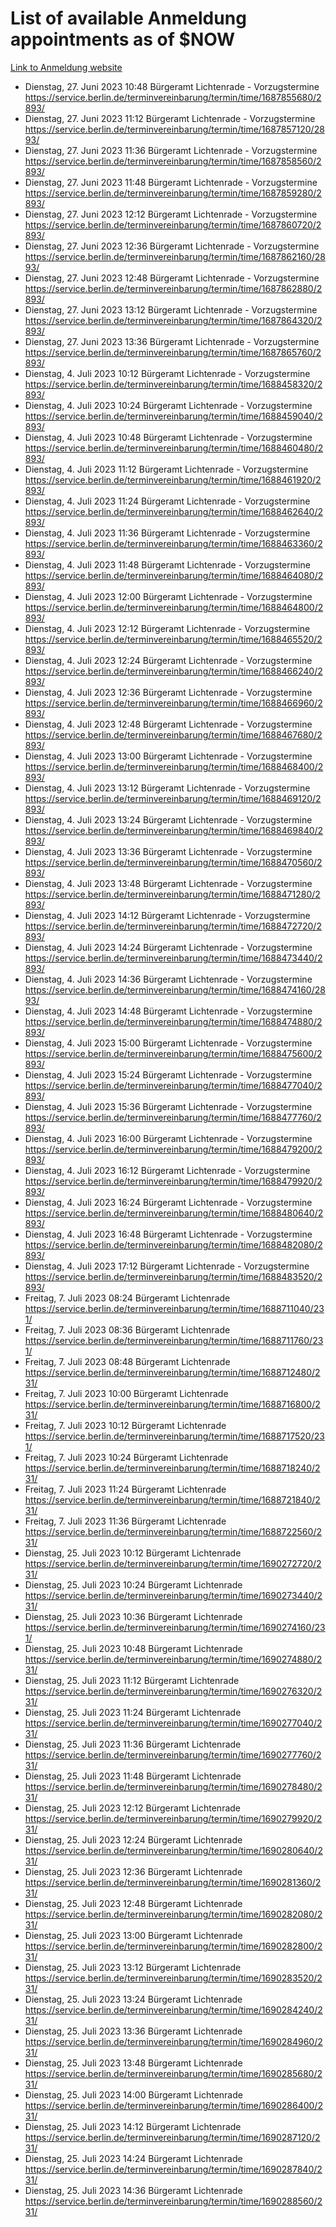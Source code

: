 # List of available Anmeldung appointments as of $NOW
[Link to Anmeldung website](https://service.berlin.de/terminvereinbarung/termin/tag.php?termin=1&anliegen[]=120686&dienstleisterlist=122210,122217,327316,122219,327312,122227,327314,122231,327346,122243,327348,122254,122252,329742,122260,329745,122262,329748,122271,327278,122273,327274,122277,327276,330436,122280,327294,122282,327290,122284,327292,122291,327270,122285,327266,122286,327264,122296,327268,150230,329760,122297,327286,122294,327284,122312,329763,122314,329775,122304,327330,122311,327334,122309,327332,317869,122281,327352,122279,329772,122283,122276,327324,122274,327326,122267,329766,122246,327318,122251,327320,122257,327322,122208,327298,122226,327300&herkunft=http%3A%2F%2Fservice.berlin.de%2Fdienstleistung%2F120686%2F)
- Dienstag, 27. Juni 2023 10:48 Bürgeramt Lichtenrade - Vorzugstermine https://service.berlin.de/terminvereinbarung/termin/time/1687855680/2893/
- Dienstag, 27. Juni 2023 11:12 Bürgeramt Lichtenrade - Vorzugstermine https://service.berlin.de/terminvereinbarung/termin/time/1687857120/2893/
- Dienstag, 27. Juni 2023 11:36 Bürgeramt Lichtenrade - Vorzugstermine https://service.berlin.de/terminvereinbarung/termin/time/1687858560/2893/
- Dienstag, 27. Juni 2023 11:48 Bürgeramt Lichtenrade - Vorzugstermine https://service.berlin.de/terminvereinbarung/termin/time/1687859280/2893/
- Dienstag, 27. Juni 2023 12:12 Bürgeramt Lichtenrade - Vorzugstermine https://service.berlin.de/terminvereinbarung/termin/time/1687860720/2893/
- Dienstag, 27. Juni 2023 12:36 Bürgeramt Lichtenrade - Vorzugstermine https://service.berlin.de/terminvereinbarung/termin/time/1687862160/2893/
- Dienstag, 27. Juni 2023 12:48 Bürgeramt Lichtenrade - Vorzugstermine https://service.berlin.de/terminvereinbarung/termin/time/1687862880/2893/
- Dienstag, 27. Juni 2023 13:12 Bürgeramt Lichtenrade - Vorzugstermine https://service.berlin.de/terminvereinbarung/termin/time/1687864320/2893/
- Dienstag, 27. Juni 2023 13:36 Bürgeramt Lichtenrade - Vorzugstermine https://service.berlin.de/terminvereinbarung/termin/time/1687865760/2893/
- Dienstag, 4. Juli 2023 10:12 Bürgeramt Lichtenrade - Vorzugstermine https://service.berlin.de/terminvereinbarung/termin/time/1688458320/2893/
- Dienstag, 4. Juli 2023 10:24 Bürgeramt Lichtenrade - Vorzugstermine https://service.berlin.de/terminvereinbarung/termin/time/1688459040/2893/
- Dienstag, 4. Juli 2023 10:48 Bürgeramt Lichtenrade - Vorzugstermine https://service.berlin.de/terminvereinbarung/termin/time/1688460480/2893/
- Dienstag, 4. Juli 2023 11:12 Bürgeramt Lichtenrade - Vorzugstermine https://service.berlin.de/terminvereinbarung/termin/time/1688461920/2893/
- Dienstag, 4. Juli 2023 11:24 Bürgeramt Lichtenrade - Vorzugstermine https://service.berlin.de/terminvereinbarung/termin/time/1688462640/2893/
- Dienstag, 4. Juli 2023 11:36 Bürgeramt Lichtenrade - Vorzugstermine https://service.berlin.de/terminvereinbarung/termin/time/1688463360/2893/
- Dienstag, 4. Juli 2023 11:48 Bürgeramt Lichtenrade - Vorzugstermine https://service.berlin.de/terminvereinbarung/termin/time/1688464080/2893/
- Dienstag, 4. Juli 2023 12:00 Bürgeramt Lichtenrade - Vorzugstermine https://service.berlin.de/terminvereinbarung/termin/time/1688464800/2893/
- Dienstag, 4. Juli 2023 12:12 Bürgeramt Lichtenrade - Vorzugstermine https://service.berlin.de/terminvereinbarung/termin/time/1688465520/2893/
- Dienstag, 4. Juli 2023 12:24 Bürgeramt Lichtenrade - Vorzugstermine https://service.berlin.de/terminvereinbarung/termin/time/1688466240/2893/
- Dienstag, 4. Juli 2023 12:36 Bürgeramt Lichtenrade - Vorzugstermine https://service.berlin.de/terminvereinbarung/termin/time/1688466960/2893/
- Dienstag, 4. Juli 2023 12:48 Bürgeramt Lichtenrade - Vorzugstermine https://service.berlin.de/terminvereinbarung/termin/time/1688467680/2893/
- Dienstag, 4. Juli 2023 13:00 Bürgeramt Lichtenrade - Vorzugstermine https://service.berlin.de/terminvereinbarung/termin/time/1688468400/2893/
- Dienstag, 4. Juli 2023 13:12 Bürgeramt Lichtenrade - Vorzugstermine https://service.berlin.de/terminvereinbarung/termin/time/1688469120/2893/
- Dienstag, 4. Juli 2023 13:24 Bürgeramt Lichtenrade - Vorzugstermine https://service.berlin.de/terminvereinbarung/termin/time/1688469840/2893/
- Dienstag, 4. Juli 2023 13:36 Bürgeramt Lichtenrade - Vorzugstermine https://service.berlin.de/terminvereinbarung/termin/time/1688470560/2893/
- Dienstag, 4. Juli 2023 13:48 Bürgeramt Lichtenrade - Vorzugstermine https://service.berlin.de/terminvereinbarung/termin/time/1688471280/2893/
- Dienstag, 4. Juli 2023 14:12 Bürgeramt Lichtenrade - Vorzugstermine https://service.berlin.de/terminvereinbarung/termin/time/1688472720/2893/
- Dienstag, 4. Juli 2023 14:24 Bürgeramt Lichtenrade - Vorzugstermine https://service.berlin.de/terminvereinbarung/termin/time/1688473440/2893/
- Dienstag, 4. Juli 2023 14:36 Bürgeramt Lichtenrade - Vorzugstermine https://service.berlin.de/terminvereinbarung/termin/time/1688474160/2893/
- Dienstag, 4. Juli 2023 14:48 Bürgeramt Lichtenrade - Vorzugstermine https://service.berlin.de/terminvereinbarung/termin/time/1688474880/2893/
- Dienstag, 4. Juli 2023 15:00 Bürgeramt Lichtenrade - Vorzugstermine https://service.berlin.de/terminvereinbarung/termin/time/1688475600/2893/
- Dienstag, 4. Juli 2023 15:24 Bürgeramt Lichtenrade - Vorzugstermine https://service.berlin.de/terminvereinbarung/termin/time/1688477040/2893/
- Dienstag, 4. Juli 2023 15:36 Bürgeramt Lichtenrade - Vorzugstermine https://service.berlin.de/terminvereinbarung/termin/time/1688477760/2893/
- Dienstag, 4. Juli 2023 16:00 Bürgeramt Lichtenrade - Vorzugstermine https://service.berlin.de/terminvereinbarung/termin/time/1688479200/2893/
- Dienstag, 4. Juli 2023 16:12 Bürgeramt Lichtenrade - Vorzugstermine https://service.berlin.de/terminvereinbarung/termin/time/1688479920/2893/
- Dienstag, 4. Juli 2023 16:24 Bürgeramt Lichtenrade - Vorzugstermine https://service.berlin.de/terminvereinbarung/termin/time/1688480640/2893/
- Dienstag, 4. Juli 2023 16:48 Bürgeramt Lichtenrade - Vorzugstermine https://service.berlin.de/terminvereinbarung/termin/time/1688482080/2893/
- Dienstag, 4. Juli 2023 17:12 Bürgeramt Lichtenrade - Vorzugstermine https://service.berlin.de/terminvereinbarung/termin/time/1688483520/2893/
- Freitag, 7. Juli 2023 08:24 Bürgeramt Lichtenrade https://service.berlin.de/terminvereinbarung/termin/time/1688711040/231/
- Freitag, 7. Juli 2023 08:36 Bürgeramt Lichtenrade https://service.berlin.de/terminvereinbarung/termin/time/1688711760/231/
- Freitag, 7. Juli 2023 08:48 Bürgeramt Lichtenrade https://service.berlin.de/terminvereinbarung/termin/time/1688712480/231/
- Freitag, 7. Juli 2023 10:00 Bürgeramt Lichtenrade https://service.berlin.de/terminvereinbarung/termin/time/1688716800/231/
- Freitag, 7. Juli 2023 10:12 Bürgeramt Lichtenrade https://service.berlin.de/terminvereinbarung/termin/time/1688717520/231/
- Freitag, 7. Juli 2023 10:24 Bürgeramt Lichtenrade https://service.berlin.de/terminvereinbarung/termin/time/1688718240/231/
- Freitag, 7. Juli 2023 11:24 Bürgeramt Lichtenrade https://service.berlin.de/terminvereinbarung/termin/time/1688721840/231/
- Freitag, 7. Juli 2023 11:36 Bürgeramt Lichtenrade https://service.berlin.de/terminvereinbarung/termin/time/1688722560/231/
- Dienstag, 25. Juli 2023 10:12 Bürgeramt Lichtenrade https://service.berlin.de/terminvereinbarung/termin/time/1690272720/231/
- Dienstag, 25. Juli 2023 10:24 Bürgeramt Lichtenrade https://service.berlin.de/terminvereinbarung/termin/time/1690273440/231/
- Dienstag, 25. Juli 2023 10:36 Bürgeramt Lichtenrade https://service.berlin.de/terminvereinbarung/termin/time/1690274160/231/
- Dienstag, 25. Juli 2023 10:48 Bürgeramt Lichtenrade https://service.berlin.de/terminvereinbarung/termin/time/1690274880/231/
- Dienstag, 25. Juli 2023 11:12 Bürgeramt Lichtenrade https://service.berlin.de/terminvereinbarung/termin/time/1690276320/231/
- Dienstag, 25. Juli 2023 11:24 Bürgeramt Lichtenrade https://service.berlin.de/terminvereinbarung/termin/time/1690277040/231/
- Dienstag, 25. Juli 2023 11:36 Bürgeramt Lichtenrade https://service.berlin.de/terminvereinbarung/termin/time/1690277760/231/
- Dienstag, 25. Juli 2023 11:48 Bürgeramt Lichtenrade https://service.berlin.de/terminvereinbarung/termin/time/1690278480/231/
- Dienstag, 25. Juli 2023 12:12 Bürgeramt Lichtenrade https://service.berlin.de/terminvereinbarung/termin/time/1690279920/231/
- Dienstag, 25. Juli 2023 12:24 Bürgeramt Lichtenrade https://service.berlin.de/terminvereinbarung/termin/time/1690280640/231/
- Dienstag, 25. Juli 2023 12:36 Bürgeramt Lichtenrade https://service.berlin.de/terminvereinbarung/termin/time/1690281360/231/
- Dienstag, 25. Juli 2023 12:48 Bürgeramt Lichtenrade https://service.berlin.de/terminvereinbarung/termin/time/1690282080/231/
- Dienstag, 25. Juli 2023 13:00 Bürgeramt Lichtenrade https://service.berlin.de/terminvereinbarung/termin/time/1690282800/231/
- Dienstag, 25. Juli 2023 13:12 Bürgeramt Lichtenrade https://service.berlin.de/terminvereinbarung/termin/time/1690283520/231/
- Dienstag, 25. Juli 2023 13:24 Bürgeramt Lichtenrade https://service.berlin.de/terminvereinbarung/termin/time/1690284240/231/
- Dienstag, 25. Juli 2023 13:36 Bürgeramt Lichtenrade https://service.berlin.de/terminvereinbarung/termin/time/1690284960/231/
- Dienstag, 25. Juli 2023 13:48 Bürgeramt Lichtenrade https://service.berlin.de/terminvereinbarung/termin/time/1690285680/231/
- Dienstag, 25. Juli 2023 14:00 Bürgeramt Lichtenrade https://service.berlin.de/terminvereinbarung/termin/time/1690286400/231/
- Dienstag, 25. Juli 2023 14:12 Bürgeramt Lichtenrade https://service.berlin.de/terminvereinbarung/termin/time/1690287120/231/
- Dienstag, 25. Juli 2023 14:24 Bürgeramt Lichtenrade https://service.berlin.de/terminvereinbarung/termin/time/1690287840/231/
- Dienstag, 25. Juli 2023 14:36 Bürgeramt Lichtenrade https://service.berlin.de/terminvereinbarung/termin/time/1690288560/231/
